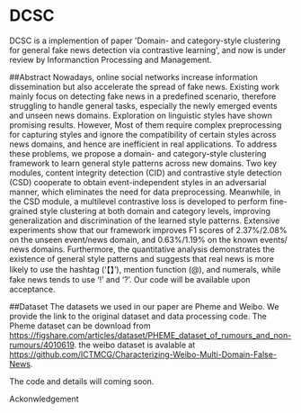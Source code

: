 # DCSC

DCSC is a implemention of paper 'Domain- and category-style clustering for general fake news detection via contrastive learning', and now is under review by Informanction Processing and Management.

##Abstract
Nowadays, online social networks increase information dissemination but also accelerate the spread of fake news. Existing work mainly focus on detecting fake news in a predefined scenario, therefore struggling to handle general tasks, especially the newly emerged events and unseen news domains. Exploration on linguistic styles have shown promising results. However, Most of them require complex preprocessing for capturing styles and ignore the compatibility of certain styles across news domains, and hence are inefficient in real applications. To address these problems, we propose a domain- and category-style clustering framework to learn general style patterns across new domains. Two key modules, content integrity detection (CID) and contrastive style detection (CSD) cooperate to obtain event-independent styles in an adversarial manner, which eliminates the need for data preprocessing. Meanwhile, in the CSD module, a multilevel contrastive loss is developed to perform fine-grained style clustering at both domain and category levels, improving generalization and discrimination of the learned style patterns. Extensive experiments show that our framework improves F1 scores of 2.37\%/2.08\% on the unseen event/news domain, and 0.63\%/1.19\% on the known events/ news domains. Furthermore, the quantitative analysis demonstrates the existence of general style patterns and suggests that real news is more likely to use the hashtag (‘【】’), mention function (@), and numerals, while fake news tends to use ‘!’ and ‘?’. Our code will be available upon acceptance.


##Dataset
The datasets we used in our paper are Pheme and Weibo. We provide the link to the original dataset and data processing code. The Pheme dataset can be download from https://figshare.com/articles/dataset/PHEME_dataset_of_rumours_and_non-rumours/4010619. the weibo dataset is avalable at https://github.com/ICTMCG/Characterizing-Weibo-Multi-Domain-False-News.

 
 The code and details will coming soon. 


 Ackonwledgement

